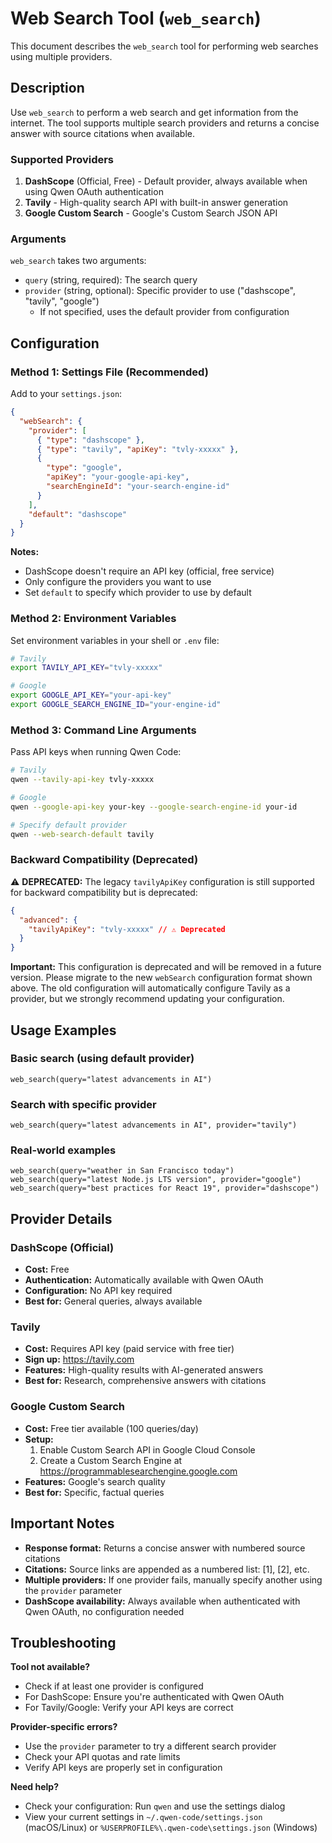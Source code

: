# Web Search Tool (`web_search`)

This document describes the `web_search` tool for performing web searches using multiple providers.

## Description

Use `web_search` to perform a web search and get information from the internet. The tool supports multiple search providers and returns a concise answer with source citations when available.

### Supported Providers

1. **DashScope** (Official, Free) - Default provider, always available when using Qwen OAuth authentication
2. **Tavily** - High-quality search API with built-in answer generation
3. **Google Custom Search** - Google's Custom Search JSON API

### Arguments

`web_search` takes two arguments:

- `query` (string, required): The search query
- `provider` (string, optional): Specific provider to use ("dashscope", "tavily", "google")
  - If not specified, uses the default provider from configuration

## Configuration

### Method 1: Settings File (Recommended)

Add to your `settings.json`:

```json
{
  "webSearch": {
    "provider": [
      { "type": "dashscope" },
      { "type": "tavily", "apiKey": "tvly-xxxxx" },
      {
        "type": "google",
        "apiKey": "your-google-api-key",
        "searchEngineId": "your-search-engine-id"
      }
    ],
    "default": "dashscope"
  }
}
```

**Notes:**

- DashScope doesn't require an API key (official, free service)
- Only configure the providers you want to use
- Set `default` to specify which provider to use by default

### Method 2: Environment Variables

Set environment variables in your shell or `.env` file:

```bash
# Tavily
export TAVILY_API_KEY="tvly-xxxxx"

# Google
export GOOGLE_API_KEY="your-api-key"
export GOOGLE_SEARCH_ENGINE_ID="your-engine-id"
```

### Method 3: Command Line Arguments

Pass API keys when running Qwen Code:

```bash
# Tavily
qwen --tavily-api-key tvly-xxxxx

# Google
qwen --google-api-key your-key --google-search-engine-id your-id

# Specify default provider
qwen --web-search-default tavily
```

### Backward Compatibility (Deprecated)

⚠️ **DEPRECATED:** The legacy `tavilyApiKey` configuration is still supported for backward compatibility but is deprecated:

```json
{
  "advanced": {
    "tavilyApiKey": "tvly-xxxxx" // ⚠️ Deprecated
  }
}
```

**Important:** This configuration is deprecated and will be removed in a future version. Please migrate to the new `webSearch` configuration format shown above. The old configuration will automatically configure Tavily as a provider, but we strongly recommend updating your configuration.

## Usage Examples

### Basic search (using default provider)

```
web_search(query="latest advancements in AI")
```

### Search with specific provider

```
web_search(query="latest advancements in AI", provider="tavily")
```

### Real-world examples

```
web_search(query="weather in San Francisco today")
web_search(query="latest Node.js LTS version", provider="google")
web_search(query="best practices for React 19", provider="dashscope")
```

## Provider Details

### DashScope (Official)

- **Cost:** Free
- **Authentication:** Automatically available with Qwen OAuth
- **Configuration:** No API key required
- **Best for:** General queries, always available

### Tavily

- **Cost:** Requires API key (paid service with free tier)
- **Sign up:** https://tavily.com
- **Features:** High-quality results with AI-generated answers
- **Best for:** Research, comprehensive answers with citations

### Google Custom Search

- **Cost:** Free tier available (100 queries/day)
- **Setup:**
  1. Enable Custom Search API in Google Cloud Console
  2. Create a Custom Search Engine at https://programmablesearchengine.google.com
- **Features:** Google's search quality
- **Best for:** Specific, factual queries

## Important Notes

- **Response format:** Returns a concise answer with numbered source citations
- **Citations:** Source links are appended as a numbered list: [1], [2], etc.
- **Multiple providers:** If one provider fails, manually specify another using the `provider` parameter
- **DashScope availability:** Always available when authenticated with Qwen OAuth, no configuration needed

## Troubleshooting

**Tool not available?**

- Check if at least one provider is configured
- For DashScope: Ensure you're authenticated with Qwen OAuth
- For Tavily/Google: Verify your API keys are correct

**Provider-specific errors?**

- Use the `provider` parameter to try a different search provider
- Check your API quotas and rate limits
- Verify API keys are properly set in configuration

**Need help?**

- Check your configuration: Run `qwen` and use the settings dialog
- View your current settings in `~/.qwen-code/settings.json` (macOS/Linux) or `%USERPROFILE%\.qwen-code\settings.json` (Windows)
